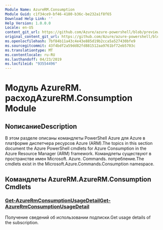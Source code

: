 ```yaml
---
Module Name: AzureRM.Consumption
Module Guid: c1f34ce9-bf46-4180-b36c-be232a1f8f65
Download Help Link: ''
Help Version: 1.0.0.0
Locale: en-US
content_git_url: https://github.com/Azure/azure-powershell/blob/preview/src/ResourceManager/Consumption/Commands.Consumption/help/AzureRM.Consumption.md
original_content_git_url: https://github.com/Azure/azure-powershell/blob/preview/src/ResourceManager/Consumption/Commands.Consumption/help/AzureRM.Consumption.md
ms.openlocfilehash: 7bf84b11a43c4e43e885d19b2cca5a527430bfe9
ms.sourcegitcommit: 43f4bdf2a59dd82fd881512aa9761bf72eb5703c
ms.translationtype: MT
ms.contentlocale: ru-RU
ms.lasthandoff: 04/23/2019
ms.locfileid: "93554496"
---
```

# <span data-ttu-id="f8a62-101">Модуль AzureRM. расход</span><span class="sxs-lookup"><span data-stu-id="f8a62-101">AzureRM.Consumption Module</span></span>
## <span data-ttu-id="f8a62-102">Nописание</span><span class="sxs-lookup"><span data-stu-id="f8a62-102">Description</span></span>
<span data-ttu-id="f8a62-103">В этом разделе описаны командлеты PowerShell Azure для Azure в платформе диспетчера ресурсов Azure (ARM).</span><span class="sxs-lookup"><span data-stu-id="f8a62-103">The topics in this section document the Azure PowerShell cmdlets for Azure Consumption in the Azure Resource Manager (ARM) framework.</span></span> <span data-ttu-id="f8a62-104">Командлеты существуют в пространстве имен Microsoft. Azure. Commands. потребление.</span><span class="sxs-lookup"><span data-stu-id="f8a62-104">The cmdlets exist in the Microsoft.Azure.Commands.Consumption namespace.</span></span>

## <span data-ttu-id="f8a62-105">Командлеты AzureRM.</span><span class="sxs-lookup"><span data-stu-id="f8a62-105">AzureRM.Consumption Cmdlets</span></span>
### [<span data-ttu-id="f8a62-106">Get-AzureRmConsumptionUsageDetail</span><span class="sxs-lookup"><span data-stu-id="f8a62-106">Get-AzureRmConsumptionUsageDetail</span></span>](Get-AzureRmConsumptionUsageDetail.md)
<span data-ttu-id="f8a62-107">Получение сведений об использовании подписки.</span><span class="sxs-lookup"><span data-stu-id="f8a62-107">Get usage details of the subscription.</span></span>

